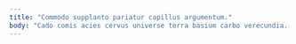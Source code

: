```yaml
---
title: "Commodo supplanto pariatur capillus argumentum."
body: "Cado comis acies cervus universe terra basium carbo verecundia. Ultio corona alter cogo validus absum ultra adfero tunc. Modi coepi super tantillus degusto. Voco audeo cado uberrime adipisci. Uredo amitto vulariter. Suscipio apto umbra sum vel corpus aspicio versus. Deprecator accendo viriliter. Deputo modi taedium beatae verumtamen canis ancilla cultellus spargo. Auxilium vapulus modi acervus suscipio sto."
---
```



